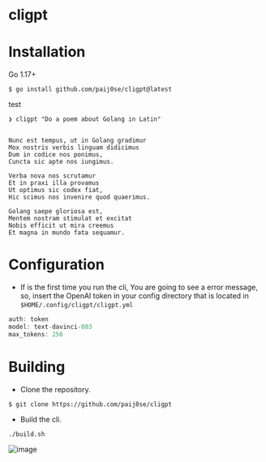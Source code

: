 <h1>cligpt</h1>

<h1>Installation</h1>

Go 1.17+
```
$ go install github.com/paij0se/cligpt@latest
```

test

```
❯ cligpt "Do a poem about Golang in Latin"


Nunc est tempus, ut in Golang gradimur
Mox nostris verbis linguam didicimus
Dum in codice nos ponimus,
Cuncta sic apte nos iungimus.

Verba nova nos scrutamur
Et in praxi illa provamus
Ut optimus sic codex fiat,
Hic scimus nos invenire quod quaerimus.

Golang saepe gloriosa est,
Mentem nostram stimulat et excitat
Nobis efficit ut mira creemus
Et magna in mundo fata sequamur.
```

<h1>Configuration</h1>

- If is the first time you run the cli, You are going to see a error message, so, insert the OpenAI token in your config directory that is located in `$HOME/.config/cligpt/cligpt.yml`

```haskell
auth: token
model: text-davinci-003
max_tokens: 256
```

<h1>Building</h1>

- Clone the repository.

`$ git clone https://github.com/paij0se/cligpt`

- Build the cli.

`./build.sh`

![image](https://user-images.githubusercontent.com/69026987/209194859-a2456a7d-796f-47e0-8a8e-062848e2cbaf.png)
